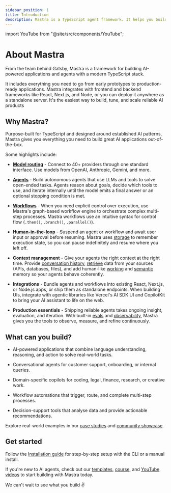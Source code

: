 ```yaml
---
sidebar_position: 1
title: Introduction
description: Mastra is a TypeScript agent framework. It helps you build AI applications and features quickly. It gives you the set of primitives you need - workflows, agents, RAG, integrations, syncs and evals.
---
```


import YouTube from "@site/src/components/YouTube";

# About Mastra

From the team behind Gatsby, Mastra is a framework for building AI-powered applications and agents with a modern TypeScript stack.

It includes everything you need to go from early prototypes to production-ready applications. Mastra integrates with frontend and backend frameworks like React, Next.js, and Node, or you can deploy it anywhere as a standalone server. It's the easiest way to build, tune, and scale reliable AI products

<YouTube id="8o_Ejbcw5s8" />

## Why Mastra?

Purpose-built for TypeScript and designed around established AI patterns, Mastra gives you everything you need to build great AI applications out-of-the-box.

Some highlights include:

- [**Model routing**](/models) - Connect to 40+ providers through one standard interface. Use models from OpenAI, Anthropic, Gemini, and more.

- [**Agents**](/docs/agents/overview) - Build autonomous agents that use LLMs and tools to solve open-ended tasks. Agents reason about goals, decide which tools to use, and iterate internally until the model emits a final answer or an optional stopping condition is met.

- [**Workflows**](/docs/workflows/overview) - When you need explicit control over execution, use Mastra's graph-based workflow engine to orchestrate complex multi-step processes. Mastra workflows use an intuitive syntax for control flow (`.then()`, `.branch()`, `.parallel()`).

- [**Human-in-the-loop**](/docs/workflows/suspend-and-resume) - Suspend an agent or workflow and await user input or approval before resuming. Mastra uses [storage](/docs/server-db/storage) to remember execution state, so you can pause indefinitely and resume where you left off.

- **Context management** - Give your agents the right context at the right time. Provide [conversation history](/docs/memory/conversation-history), [retrieve](/docs/rag/overview) data from your sources (APIs, databases, files), and add human-like [working](/docs/memory/working-memory) and [semantic](/docs/memory/semantic-recall) memory so your agents behave coherently.

- **Integrations** - Bundle agents and workflows into existing React, Next.js, or Node.js apps, or ship them as standalone endpoints. When building UIs, integrate with agentic libraries like Vercel's AI SDK UI and CopilotKit to bring your AI assistant to life on the web.

- **Production essentials** - Shipping reliable agents takes ongoing insight, evaluation, and iteration. With built-in [evals](/docs/evals/overview) and [observability](/docs/observability/overview), Mastra gives you the tools to observe, measure, and refine continuously.

## What can you build?

- AI-powered applications that combine language understanding, reasoning, and action to solve real-world tasks.

- Conversational agents for customer support, onboarding, or internal queries.

- Domain-specific copilots for coding, legal, finance, research, or creative work.

- Workflow automations that trigger, route, and complete multi-step processes.

- Decision-support tools that analyse data and provide actionable recommendations.

Explore real-world examples in our [case studies](/blog/category/case-studies) and [community showcase](/showcase).

## Get started

Follow the [Installation guide](/docs/getting-started/installation) for step-by-step setup with the CLI or a manual install.

If you're new to AI agents, check out our [templates](/docs/getting-started/templates), [course](/course), and [YouTube videos](https://youtube.com/@mastra-ai) to start building with Mastra today.

We can't wait to see what you build ✌️
